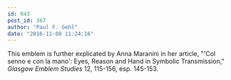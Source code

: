 ```yaml
---
id: 643
post_id: 367
author: "Paul F. Gehl"
date: "2016-11-08 11:24:16"
---
```

This emblem is further explicated by Anna Maranini in her article, "'Col senno e con la mano': Eyes, Reason and Hand in Symbolic Transmission," *Glasgow Emblem Studies* 12, 115-156, esp. 145-153.
